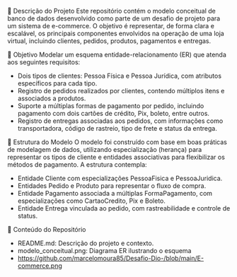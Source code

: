 🛒 Descrição do Projeto
Este repositório contém o modelo conceitual de banco de dados desenvolvido como parte de um desafio de projeto para um sistema de e-commerce. O objetivo é representar, de forma clara e escalável, os principais componentes envolvidos na operação de uma loja virtual, incluindo clientes, pedidos, produtos, pagamentos e entregas.

🎯 Objetivo
Modelar um esquema entidade-relacionamento (ER) que atenda aos seguintes requisitos:
- Dois tipos de clientes: Pessoa Física e Pessoa Jurídica, com atributos específicos para cada tipo.
- Registro de pedidos realizados por clientes, contendo múltiplos itens e associados a produtos.
- Suporte a múltiplas formas de pagamento por pedido, incluindo pagamento com dois cartões de crédito, Pix, boleto, entre outros.
- Registro de entregas associadas aos pedidos, com informações como transportadora, código de rastreio, tipo de frete e status da entrega.

🧩 Estrutura do Modelo
O modelo foi construído com base em boas práticas de modelagem de dados, utilizando especialização (herança) para representar os tipos de cliente e entidades associativas para flexibilizar os métodos de pagamento. A estrutura contempla:
- Entidade Cliente com especializações PessoaFisica e PessoaJuridica.
- Entidades Pedido e Produto para representar o fluxo de compra.
- Entidade Pagamento associada a múltiplas FormaPagamento, com especializações como CartaoCredito, Pix e Boleto.
- Entidade Entrega vinculada ao pedido, com rastreabilidade e controle de status.

📁 Conteúdo do Repositório
- README.md: Descrição do projeto e contexto.
- modelo_conceitual.png: Diagrama ER ilustrando o esquema
- https://github.com/marcelomoura85/Desafio-Dio-/blob/main/E-commerce.png


